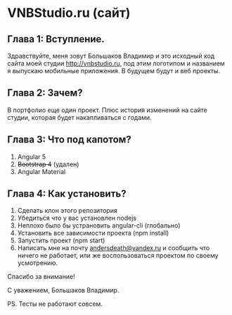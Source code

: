 # VNBStudio.ru (сайт)

## Глава 1: Вступление.

Здравствуйте, меня зовут Большаков Владимир и это исходный код сайта моей студии http://vnbstudio.ru, под этим логотипом и названием я выпускаю мобильные приложения. В будущем будут и веб проекты.

## Глава 2: Зачем?

В портфолио еще один проект. Плюс история изменений на сайте студии, которая будет накапливаться с годами.

## Глава 3: Что под капотом?

1. Angular 5
2. ~~Bootstrap 4~~ (удален)
3. Angular Material

## Глава 4: Как установить?

1. Сделать клон этого репозитория
2. Убедиться что у вас установлен nodejs
3. Неплохо было бы устрановить angular-cli (глобально)
4. Установить все зависимости проекта (npm install)
5. Запустить проект (npm start)
6. Написать мне на почту andersdeath@yandex.ru и сообщить что ничего не работает, или же воспользоваться проектом по своему усмотрению.

Спасибо за внимание!

С уважением, Большаков Владимир.

PS. Тесты не работают совсем.
